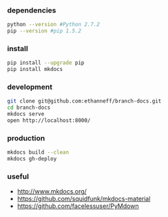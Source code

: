 ### dependencies 

```bash
python --version #Python 2.7.2
pip --version #pip 1.5.2
```

### install

```bash
pip install --upgrade pip
pip install mkdocs
```

### development

```bash
git clone git@github.com:ethanneff/branch-docs.git
cd branch-docs
mkdocs serve
open http://localhost:8000/
```

### production

```bash
mkdocs build --clean
mkdocs gh-deploy
```

### useful
- http://www.mkdocs.org/
- https://github.com/squidfunk/mkdocs-material
- https://github.com/facelessuser/PyMdown